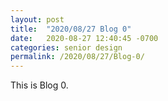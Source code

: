 ```yaml
---
layout: post
title:  "2020/08/27 Blog 0"
date:   2020-08-27 12:40:45 -0700
categories: senior design
permalink: /2020/08/27/Blog-0/
---
```

This is Blog 0.
